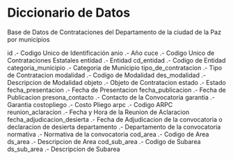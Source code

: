 # Diccionario de Datos
Base de Datos de Contrataciones del Departamento de la ciudad de la Paz por municipios

id .- Codigo Unico de Identificación 
anio .- Año
cuce .- Codigo Unico de Contrataciones Estatales
entidad .- Entidad
cd_entidad .- Codigo de Entidad
categoria_municipio .- Categoria de Municipio
tipo_de_contratacion .- Tipo de Contratacion
modalidad .- Codigo de Modalidad
des_modalidad .- Descripcion de Modalidad
objeto .- Objeto de Contratacion
estado .- Estado
fecha_presentacion .- Fecha de Presentacion 
fecha_publicacion .- Fecha de Publicacion 
presona_contacto .- Contacto de la Convocatoria 
garantia .- Garantia
costopliego .- Costo Pliego
arpc .- Codigo ARPC
reunion_aclaracion .- Fecha y Hora de la Reunion de Aclaracion
fecha_adjudicacion_desierta .- Fecha de Adjudicacion de la convocatoria o declaracion de desierta
departamento .- Departamento de la convocatoria
normativa .- Normativa de la convocatoria
cod_area .- Codigo de Area
ds_area .- Descripcion de Area
cod_sub_area .- Codigo de Subarea
ds_sub_area .- Descripcion de Subarea
